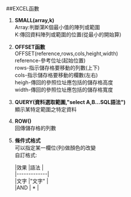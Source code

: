 ##EXCEL函數   
1. **SMALL(array,k)**    
   Array:判斷第K個最小值的陣列或範圍   
   K:傳回資料陣列或範圍的位置(從最小的開始算)   
2. **OFFSET函數**   
   OFFSET(reference,rows,cols,height,width)   
   reference-參考位址(起始位置)   
   rows-指示儲存格要移動的列數(上下)   
   cols-指示儲存格要移動的欄數(左右)   
   heigh-傳回的參照位址應包括的儲存格高度   
   width-傳回的參照位址應包括的儲存格寬度   

3. **QUERY(資料選取範圍,"select A,B...SQL語法")**   
   顯示某特定範圍之特定資料   
4. **ROW()**   
   回傳儲存格的列數   
5. **條件式格式**   
   可以指定某一欄位(列)做顏色的改變   
   自訂格式:   

   
   |效果  |語法   |   
   |-------------|   
   |文字  |"文字" |   
   |AND   | *    |   

